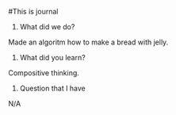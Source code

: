 #This is journal

1. What did we do?

Made an algoritm how to make a bread with jelly.
1. What did you learn?

Compositive thinking.
1. Question that I have

N/A
